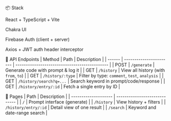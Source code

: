 📦 Stack

React + TypeScript + Vite

Chakra UI

Firebase Auth (client + server)

Axios + JWT auth header interceptor



📘 API Endpoints
| Method | Path                    | Description                                   |
| ------ | ----------------------- | --------------------------------------------- |
| POST   | `/generate`             | Generate code with prompt & log it            |
| GET    | `/history`              | View all history (with `from`, `to`)          |
| GET    | `/history/:type`        | Filter by type: `comment`, `test`, `analysis` |
| GET    | `/history/search?q=...` | Search keyword in prompt/code/response        |
| GET    | `/history/entry/:id`    | Fetch a single entry by ID                    |



🧭 Pages
| Path                 | Description                   |
| -------------------- | ----------------------------- |
| `/`                  | Prompt interface (generate)   |
| `/history`           | View history + filters        |
| `/history/entry/:id` | Detail view of one result     |
| `/search`            | Keyword and date-range search |
